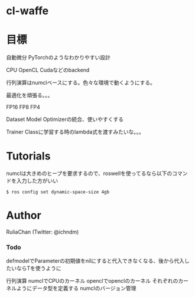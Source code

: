 
# cl-waffe


# 目標

自動微分 PyTorchのようなわかりやすい設計

CPU OpenCL Cudaなどのbackend

行列演算はnumclベースにする。色々な環境で動くようにする。

最適化を頑張る。。。

FP16 FP8 FP4

Dataset Model Optimizerの統合、使いやすくする

Trainer Classに学習する時のlambda式を渡すみたいな。。。

# Tutorials

numclは大きめのヒープを要求するので、roswellを使ってるなら以下のコマンドを入力した方がいい

```
$ ros config set dynamic-space-size 4gb
```

# Author

RuliaChan (Twitter: @ichndm)

### Todo

defmodelでParameterの初期値をnilにすると代入できなくなる、後から代入したいならTを使うように

行列演算
numclでCPUのカーネル
openclでopenclのカーネル
それぞれのカーネルようにデータ型を定義する
numclのバージョン管理